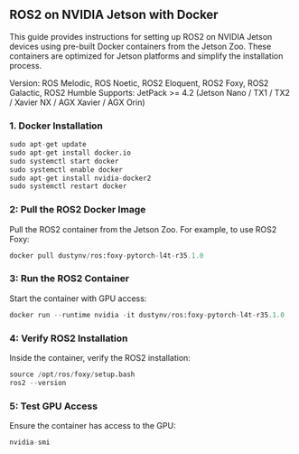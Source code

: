 ## ROS2 on NVIDIA Jetson with Docker
This guide provides instructions for setting up ROS2 on NVIDIA Jetson devices using pre-built 
Docker containers from the Jetson Zoo. These containers are optimized for Jetson
platforms and simplify the installation process.

Version: ROS Melodic, ROS Noetic, ROS2 Eloquent, ROS2 Foxy, ROS2 Galactic, ROS2 Humble
Supports: JetPack >= 4.2 (Jetson Nano / TX1 / TX2 / Xavier NX / AGX Xavier / AGX Orin)

### 1. Docker Installation 

```python
sudo apt-get update
sudo apt-get install docker.io
sudo systemctl start docker
sudo systemctl enable docker
sudo apt-get install nvidia-docker2
sudo systemctl restart docker
```
### 2: Pull the ROS2 Docker Image
Pull the ROS2 container from the Jetson Zoo. For example, to use ROS2 Foxy:

```python
docker pull dustynv/ros:foxy-pytorch-l4t-r35.1.0
```

### 3: Run the ROS2 Container
Start the container with GPU access:
 
```python
docker run --runtime nvidia -it dustynv/ros:foxy-pytorch-l4t-r35.1.0
```
### 4: Verify ROS2 Installation
Inside the container, verify the ROS2 installation:

```python
source /opt/ros/foxy/setup.bash
ros2 --version
```

### 5: Test GPU Access
Ensure the container has access to the GPU:

```python
nvidia-smi
```



